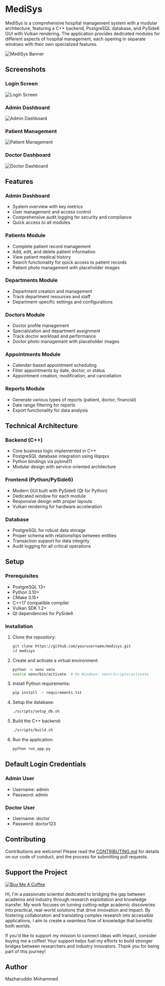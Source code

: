 # MediSys

MediSys is a comprehensive hospital management system with a modular architecture, featuring a C++ backend, PostgreSQL database, and PySide6 GUI with Vulkan rendering. The application provides dedicated modules for different aspects of hospital management, each opening in separate windows with their own specialized features.

![MediSys Banner](src/frontend/python/resources/images/medisys_banner.png)

## Screenshots

### Login Screen
![Login Screen](src/frontend/python/resources/images/screenshots/login_screen.png)

### Admin Dashboard
![Admin Dashboard](src/frontend/python/resources/images/screenshots/admin_dashboard.png)

### Patient Management
![Patient Management](src/frontend/python/resources/images/screenshots/patient_management.png)

### Doctor Dashboard
![Doctor Dashboard](src/frontend/python/resources/images/screenshots/doctor_dashboard.png)

## Features

### Admin Dashboard
- System overview with key metrics
- User management and access control
- Comprehensive audit logging for security and compliance
- Quick access to all modules

### Patients Module
- Complete patient record management
- Add, edit, and delete patient information
- View patient medical history
- Search functionality for quick access to patient records
- Patient photo management with placeholder images

### Departments Module
- Department creation and management
- Track department resources and staff
- Department-specific settings and configurations

### Doctors Module
- Doctor profile management
- Specialization and department assignment
- Track doctor workload and performance
- Doctor photo management with placeholder images

### Appointments Module
- Calendar-based appointment scheduling
- Filter appointments by date, doctor, or status
- Appointment creation, modification, and cancellation

### Reports Module
- Generate various types of reports (patient, doctor, financial)
- Date range filtering for reports
- Export functionality for data analysis

## Technical Architecture

### Backend (C++)
- Core business logic implemented in C++
- PostgreSQL database integration using libpqxx
- Python bindings via pybind11
- Modular design with service-oriented architecture

### Frontend (Python/PySide6)
- Modern GUI built with PySide6 (Qt for Python)
- Dedicated window for each module
- Responsive design with proper layouts
- Vulkan rendering for hardware acceleration

### Database
- PostgreSQL for robust data storage
- Proper schema with relationships between entities
- Transaction support for data integrity
- Audit logging for all critical operations

## Setup

### Prerequisites
- PostgreSQL 13+
- Python 3.10+
- CMake 3.15+
- C++17 compatible compiler
- Vulkan SDK 1.2+
- Qt dependencies for PySide6

### Installation

1. Clone the repository:
   ```bash
   git clone https://github.com/yourusername/medisys.git
   cd medisys
   ```

2. Create and activate a virtual environment:
   ```bash
   python -m venv venv
   source venv/bin/activate  # On Windows: venv\Scripts\activate
   ```

3. Install Python requirements:
   ```bash
   pip install -r requirements.txt
   ```

4. Setup the database:
   ```bash
   ./scripts/setup_db.sh
   ```

5. Build the C++ backend:
   ```bash
   ./scripts/build.sh
   ```

6. Run the application:
   ```bash
   python run_app.py
   ```

## Default Login Credentials

### Admin User
- Username: admin
- Password: admin

### Doctor User
- Username: doctor
- Password: doctor123

## Contributing
Contributions are welcome! Please read the [CONTRIBUTING.md](CONTRIBUTING.md) for details on our code of conduct, and the process for submitting pull requests.

## Support the Project

[![Buy Me A Coffee](src/frontend/python/resources/images/buy_me_coffee.svg)](https://buymeacoffee.com/mazharm)

Hi, I'm a passionate scientist dedicated to bridging the gap between academia and industry through research exploitation and knowledge transfer. My work focuses on turning cutting-edge academic discoveries into practical, real-world solutions that drive innovation and impact. By fostering collaboration and translating complex research into accessible applications, I aim to create a seamless flow of knowledge that benefits both worlds.

If you'd like to support my mission to connect ideas with impact, consider buying me a coffee! Your support helps fuel my efforts to build stronger bridges between researchers and industry innovators. Thank you for being part of this journey!

## Author
Mazharuddin Mohammed
